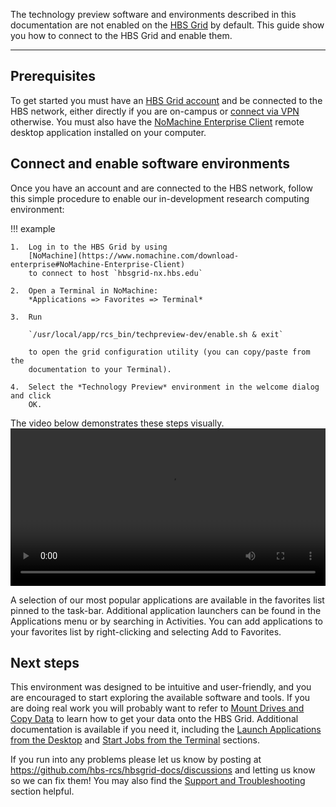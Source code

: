 
The technology preview software and environments described in this documentation
are not enabled on the [HBS Grid](https://grid.rcs.hbs.org) by default. This
guide show you how to connect to the HBS Grid and enable them.

---

## Prerequisites
    
To get started you must have an
[HBS Grid account](../support/account-requests.md)
and be connected to the HBS network, either directly if you are on-campus or
[connect via VPN](https://www.hbs.edu/research-computing-services/Shared%20Documents/Grid/two-step_vpn_qrg_updated_pdf_1.pdf)
otherwise. You must also have the 
[NoMachine Enterprise Client](https://www.nomachine.com/download-enterprise#NoMachine-Enterprise-Client)
remote desktop application installed on your computer.

## Connect and enable software environments

Once you have an account and are connected to the HBS network, follow this
simple procedure to enable our in-development research computing environment:

!!! example

    1.  Log in to the HBS Grid by using
        [NoMachine](https://www.nomachine.com/download-enterprise#NoMachine-Enterprise-Client)
        to connect to host `hbsgrid-nx.hbs.edu`
     
    2.  Open a Terminal in NoMachine:
        *Applications => Favorites => Terminal*
     
    3.  Run
     
        `/usr/local/app/rcs_bin/techpreview-dev/enable.sh & exit`
     
        to open the grid configuration utility (you can copy/paste from the
        documentation to your Terminal).
     
    4.  Select the *Technology Preview* environment in the welcome dialog and click
        OK.

The video below demonstrates these steps visually.
<video width="100%" controls>
  <source src="../media/enable.mp4" type="video/mp4">
Your browser does not support the video tag.
</video> 

A selection of our most popular applications are available in the favorites list
pinned to the task-bar. Additional application launchers can be found in the
Applications menu or by searching in Activities. You can add applications to
your favorites list by right-clicking and selecting Add to Favorites.

## Next steps

This environment was designed to be intuitive and user-friendly, and
you are encouraged to start exploring the available software and tools. If you
are doing real work you will probably want to refer to [Mount Drives and Copy
Data](syncfiles.md) to learn how to get your data onto the HBS Grid. Additional
documentation is available if you need it, including the [Launch
Applications from the Desktop](menulaunch.md) and [Start Jobs from the
Terminal](commandline.md) sections.

If you run into any problems please let us know by posting at
<https://github.com/hbs-rcs/hbsgrid-docs/discussions>  and letting us know so we
can fix them! You may also find the [Support and Troubleshooting](../support/trouble.md)
section helpful.
